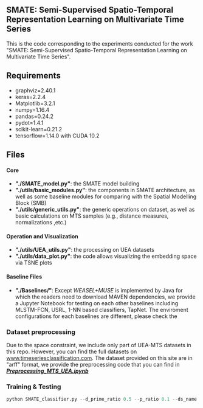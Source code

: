 ## SMATE: Semi-Supervised Spatio-Temporal Representation Learning on Multivariate Time Series
This is the code corresponding to the experiments conducted for the work "SMATE: Semi-Supervised Spatio-Temporal Representation Learning on Multivariate Time Series".



## Requirements

- graphviz=2.40.1
- keras=2.2.4
- Matplotlib=3.2.1
- numpy=1.16.4
- pandas=0.24.2
- pydot=1.4.1
- scikit-learn=0.21.2
- tensorflow=1.14.0 with CUDA 10.2



## Files

#### Core

- **"./SMATE_model.py"**: the SMATE model building
- **"./utils/basic_modules.py"**: the components in SMATE architecture, as well as some baseline modules for comparing with the Spatial Modelling Block (SMB) 
- **"./utils/generic_utils.py"**: the generic operations on dataset, as well as basic calculations on MTS samples  (e.g., distance measures, normalizations ,etc.) 

#### Operation and Visualization

- **"./utils/UEA_utils.py"**: the processing on UEA datasets
- **"./utils/data_plot.py"**: the code allows visualizing the embedding space via TSNE plots 

#### Baseline Files

- **"./Baselines/"**: Except *WEASEL+MUSE* is implemented by Java for which the readers need to download MAVEN dependencies, we provide a Jupyter Notebook for testing on each other baselines including MLSTM-FCN, USRL, 1-NN based classifiers, TapNet. The enviroment configurations for each baselines are different, please check the 

### Dataset preprocessing

Due to the space constraint, we include only part of UEA-MTS datasets in this repo. However, you can find the full datasets on www.timeseriesclassification.com. The dataset provided on this site are in "arff" format, we provide the preprocessing code that you can find in ***[Preprocessing_MTS_UEA.ipynb](./Datasets/MTS-UEA/Preprocessing_MTS_UEA.ipynb)***

### Training & Testing

```python
python SMATE_classifier.py --d_prime_ratio 0.5 --p_ratio 0.1 --ds_name Cricket
```

